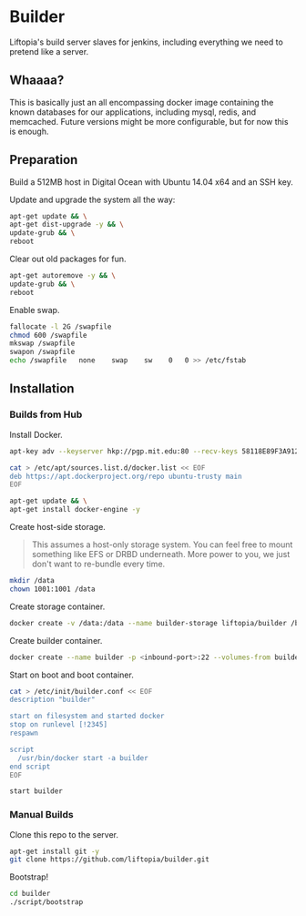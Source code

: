 # Builder

Liftopia's build server slaves for jenkins, including everything we need to pretend like a server.

## Whaaaa?

This is basically just an all encompassing docker image containing the known databases for our applications, including mysql, redis, and memcached. Future versions might be more configurable, but for now this is enough.

## Preparation

Build a 512MB host in Digital Ocean with Ubuntu 14.04 x64 and an SSH key.

Update and upgrade the system all the way:

```sh
apt-get update && \
apt-get dist-upgrade -y && \
update-grub && \
reboot
```

Clear out old packages for fun.

```sh
apt-get autoremove -y && \
update-grub && \
reboot
```

Enable swap.

```sh
fallocate -l 2G /swapfile
chmod 600 /swapfile
mkswap /swapfile
swapon /swapfile
echo /swapfile   none    swap    sw    0   0 >> /etc/fstab
```

## Installation
### Builds from Hub

Install Docker.

```sh
apt-key adv --keyserver hkp://pgp.mit.edu:80 --recv-keys 58118E89F3A912897C070ADBF76221572C52609D

cat > /etc/apt/sources.list.d/docker.list << EOF
deb https://apt.dockerproject.org/repo ubuntu-trusty main
EOF

apt-get update && \
apt-get install docker-engine -y
```

Create host-side storage.

> This assumes a host-only storage system. You can feel free to mount something like EFS or DRBD underneath. More power to you, we just don't want to re-bundle every time.

```sh
mkdir /data
chown 1001:1001 /data
```

Create storage container.

```sh
docker create -v /data:/data --name builder-storage liftopia/builder /bin/true
```

Create builder container.

```sh
docker create --name builder -p <inbound-port>:22 --volumes-from builder-storage liftopia/builder
```

Start on boot and boot container.

```sh
cat > /etc/init/builder.conf << EOF
description "builder"

start on filesystem and started docker
stop on runlevel [!2345]
respawn

script
  /usr/bin/docker start -a builder
end script
EOF

start builder
```

### Manual Builds

Clone this repo to the server.

```sh
apt-get install git -y
git clone https://github.com/liftopia/builder.git
```

Bootstrap!

```sh
cd builder
./script/bootstrap
```
